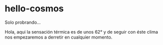 # hello-cosmos
Solo probrando...

Hola, aqui la sensación térmica es de unos 62° y de seguir con éste clima nos empezaremos a derretir en cualquier momento.
